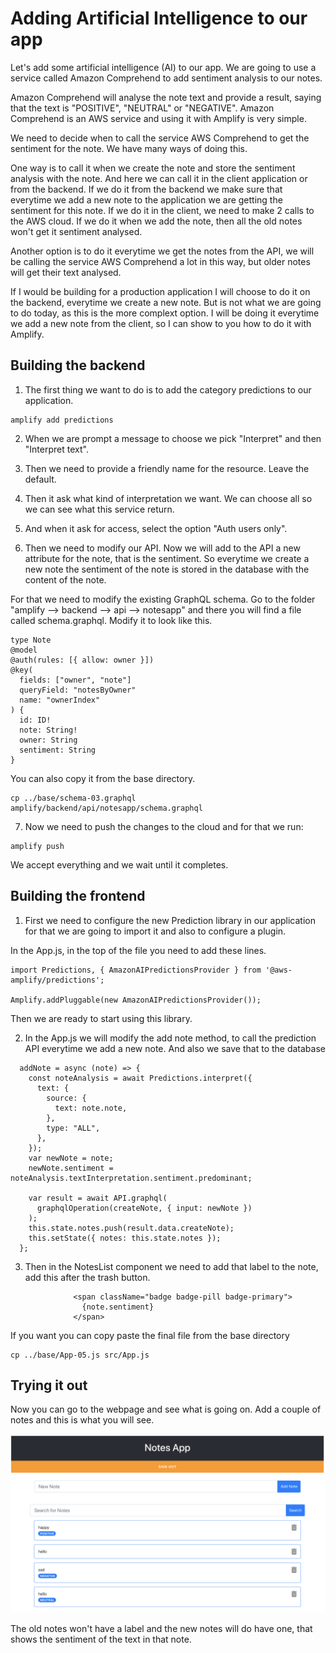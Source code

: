 # Adding Artificial Intelligence to our app

Let's add some artificial intelligence (AI) to our app.
We are going to use a service called Amazon Comprehend to add sentiment analysis to our notes.

Amazon Comprehend will analyse the note text and provide a result, saying that the text is "POSITIVE", "NEUTRAL" or "NEGATIVE". Amazon Comprehend is an AWS service and using it with Amplify is very simple.

We need to decide when to call the service AWS Comprehend to get the sentiment for the note. We have many ways of doing this.

One way is to call it when we create the note and store the sentiment analysis with the note. And here we can call it in the client application or from the backend. If we do it from the backend we make sure that everytime we add a new note to the application we are getting the sentiment for this note. If we do it in the client, we need to make 2 calls to the AWS cloud. If we do it when we add the note, then all the old notes won't get it sentiment analysed.

Another option is to do it everytime we get the notes from the API, we will be calling the service AWS Comprehend a lot in this way, but older notes will get their text analysed.

If I would be building for a production application I will choose to do it on the backend, everytime we create a new note. But is not what we are going to do today, as this is the more complext option. I will be doing it everytime we add a new note from the client, so I can show to you how to do it with Amplify.

## Building the backend

1. The first thing we want to do is to add the category predictions to our application.

```
amplify add predictions
```

2. When we are prompt a message to choose we pick "Interpret" and then "Interpret text".

3. Then we need to provide a friendly name for the resource. Leave the default.

4. Then it ask what kind of interpretation we want. We can choose all so we can see what this service return.

5. And when it ask for access, select the option "Auth users only".

6. Then we need to modify our API. Now we will add to the API a new attribute for the note, that is the sentiment. So everytime we create a new note the sentiment of the note is stored in the database with the content of the note.

For that we need to modify the existing GraphQL schema. Go to the folder "amplify --> backend --> api --> notesapp" and there you will find a file called schema.graphql. Modify it to look like this.

```
type Note
@model
@auth(rules: [{ allow: owner }])
@key(
  fields: ["owner", "note"]
  queryField: "notesByOwner"
  name: "ownerIndex"
) {
  id: ID!
  note: String!
  owner: String
  sentiment: String
}
```

You can also copy it from the base directory.

```
cp ../base/schema-03.graphql amplify/backend/api/notesapp/schema.graphql
```

7. Now we need to push the changes to the cloud and for that we run:

```
amplify push
```

We accept everything and we wait until it completes.

## Building the frontend

1. First we need to configure the new Prediction library in our application for that we are going to import it and also to configure a plugin.

In the App.js, in the top of the file you need to add these lines.

```
import Predictions, { AmazonAIPredictionsProvider } from '@aws-amplify/predictions';

Amplify.addPluggable(new AmazonAIPredictionsProvider());
```

Then we are ready to start using this library.

2. In the App.js we will modify the add note method, to call the prediction API everytime we add a new note.
   And also we save that to the database

```
  addNote = async (note) => {
    const noteAnalysis = await Predictions.interpret({
      text: {
        source: {
          text: note.note,
        },
        type: "ALL",
      },
    });
    var newNote = note;
    newNote.sentiment = noteAnalysis.textInterpretation.sentiment.predominant;

    var result = await API.graphql(
      graphqlOperation(createNote, { input: newNote })
    );
    this.state.notes.push(result.data.createNote);
    this.setState({ notes: this.state.notes });
  };
```

3. Then in the NotesList component we need to add that label to the note, add this after the trash button.

```
              <span className="badge badge-pill badge-primary">
                {note.sentiment}
              </span>
```

If you want you can copy paste the final file from the base directory

```
cp ../base/App-05.js src/App.js
```

## Trying it out

Now you can go to the webpage and see what is going on. Add a couple of notes and this is what you will see.

<img src="../images/tags-results.png"
     alt="Result of adding new notes" />

The old notes won't have a label and the new notes will do have one, that shows the sentiment of the text in that note.
